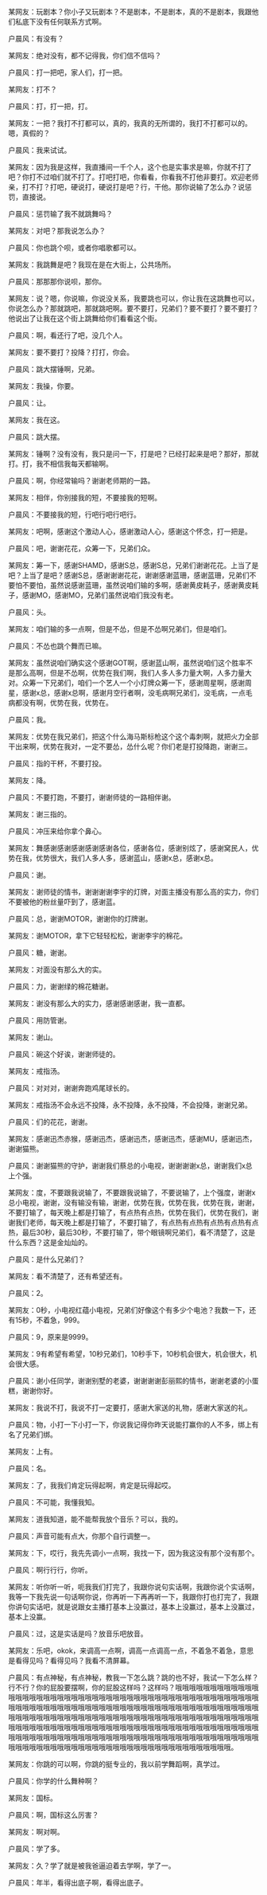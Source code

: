 某网友：玩剧本？你小子又玩剧本？不是剧本，不是剧本，真的不是剧本，我跟他们私底下没有任何联系方式啊。

户晨风：有没有？

某网友：绝对没有，都不记得我，你们信不信吗？

户晨风：打一把吧，家人们，打一把。

某网友：打不？

户晨风：打，打一把，打。

某网友：一把？我打不打都可以，真的，我真的无所谓的，我打不打都可以的。嗯，真假的？

户晨风：我来试试。

某网友：因为我是这样，我直播间一千个人，这个也是实事求是嘛，你就不打了吧？你打不过咱们就不打了。打吧打吧，你看看，你看我不打他非要打。欢迎老师亲，打不打？打吧，硬说打，硬说打是吧？行，干他。那你说输了怎么办？说惩罚，直接说。

户晨风：惩罚输了我不就跳舞吗？

某网友：对吧？那我说怎么办？

户晨风：你也跳个呗，或者你唱歌都可以。

某网友：我跳舞是吧？我现在是在大街上，公共场所。

户晨风：那那那你说呗，那你。

某网友：说？嗯，你说嘛，你说没关系，我要跳也可以，你让我在这跳舞也可以，你说怎么办？那就跳吧，那就跳吧啊。要不要打，兄弟们？要不要打？要不要打？他说出了让我在这个街上跳舞给你们看看这个街。

户晨风：啊，看还行了吧，没几个人。

某网友：要不要打？投降？打打，你会。

户晨风：跳大摆锤啊，兄弟。

某网友：我操，你要。

户晨风：让。

某网友：我在这。

户晨风：跳大摆。

某网友：锤啊？没有没有，我只是问一下，打是吧？已经打起来是吧？那好，那就打。打，我不相信我每天都输啊。

户晨风：啊，你经常输吗？谢谢老师期的一路。

某网友：相伴，你别接我的短，不要接我的短啊。

户晨风：不要接我的短，行吧行吧行吧行。

某网友：吧啊，感谢这个激动人心，感谢激动人心，感谢这个怀念，打一把是。

户晨风：吧，谢谢花花，众筹一下，兄弟们众。

某网友：筹一下，感谢SHAMD，感谢S总，感谢S总，兄弟们谢谢花花。上当了是吧？上当了是吧？感谢S总，感谢谢谢花花，谢谢感谢蓝珊，感谢蓝珊，兄弟们不要怕不要怕，虽然说感谢蓝珊，虽然说咱们输的多啊，感谢黄皮耗子，感谢黄皮耗子，感谢MO，感谢MO，兄弟们虽然说咱们我没有老。

户晨风：头。

某网友：咱们输的多一点啊，但是不怂，但是不怂啊兄弟们，但是咱们。

户晨风：不怂也跳个舞而已嘛。

某网友：虽然说咱们确实这个感谢GOT啊，感谢蓝山啊，虽然说咱们这个胜率不是那么高啊，但是不怂啊，优势在我们啊，我们人多人多力量大啊，人多力量大对。众筹一下兄弟们，咱们一个艺人一个小灯牌众筹一下，感谢周星啊，感谢周星，感谢x总，感谢x总啊，感谢月空行者啊，没毛病啊兄弟们，没毛病，一点毛病都没有啊，优势在我，优势在。

户晨风：我。

某网友：优势在我兄弟们，把这个什么海马斯标枪这个这个毒刺啊，就把火力全部干出来啊，优势在我对，一定不要怂，怂什么呢？你们老是打投降跑，谢谢三。

户晨风：指的干杯，不要打投。

某网友：降。

户晨风：不要打跑，不要打，谢谢师徒的一路相伴谢。

某网友：谢三指的。

户晨风：冲压来给你拿个鼻心。

某网友：舞感谢感谢感谢感谢感谢各位，感谢各位，感谢别炫了，感谢窝民人，优势在我，优势很大，我们人多人多，感谢蓝山，感谢x总，感谢x总。

户晨风：谢。

某网友：谢师徒的情书，谢谢谢谢李宇的灯牌，对面主播没有那么高的实力，你们不要被他的粉丝量吓到了，感谢蓝。

户晨风：总，谢谢MOTOR，谢谢你的灯牌谢。

某网友：谢MOTOR，拿下它轻轻松松，谢谢李宇的棉花。

户晨风：糖，谢谢。

某网友：对面没有那么大的实。

户晨风：力，谢谢绿的棉花糖谢。

某网友：谢没有那么大的实力，感谢感谢感谢，我一直都。

户晨风：用防管谢。

某网友：谢山。

户晨风：碗这个好诶，谢谢师徒的。

某网友：戒指汤。

户晨风：对对对，谢谢奔跑鸡尾球长的。

某网友：戒指汤不会永远不投降，永不投降，永不投降，不会投降，谢谢兄弟。

户晨风：们的花花，谢谢。

某网友：感谢迅杰赤猴，感谢迅杰，感谢迅杰，感谢迅杰，感谢MU，感谢迅杰，谢谢猫熊。

户晨风：谢谢猫熊的守护，谢谢我们蔡总的小电视，谢谢谢谢x总，谢谢我们x总上个强。

某网友：度，不要跟我说输了，不要跟我说输了，不要说输了，上个强度，谢谢x总小电视，谢谢，没有输没有输，谢谢，优势在我，优势在我，优势在我，谢谢，不要打输了，每天晚上都是打输了，有点热有点热，优势在我们，优势在我们，谢谢我们老师，每天晚上都是打输了，不要打输了，有点热有点热有点热有点热有点热，最后30秒，最后30秒，不要打输了，带个眼镜啊兄弟们，看不清楚了，这是什么东西？这是金灿灿的。

户晨风：是什么兄弟们？

某网友：看不清楚了，还有希望还有。

户晨风：2。

某网友：0秒，小电视红蕴小电视，兄弟们好像这个有多少个电池？我数一下，还有15秒，不着急，999。

户晨风：9，原来是9999。

某网友：9有希望有希望，10秒兄弟们，10秒手下，10秒机会很大，机会很大，机会很大感。

户晨风：谢小任同学，谢谢别墅的老婆，谢谢谢谢彭丽熙的情书，谢谢老婆的小蛋糕，谢谢你好。

某网友：我说不打，我说不打一定要打，感谢大家送的礼物，感谢大家送的礼。

户晨风：物，小打一下小打一下，你说我记得你昨天说能打赢你的人不多，绑上有名了兄弟们绑。

某网友：上有。

户晨风：名。

某网友：了，我我们肯定玩得起啊，肯定是玩得起哎。

户晨风：不可能，我懂我知。

某网友：道我知道，能不能帮我放个音乐？可以，我的。

户晨风：声音可能有点大，你那个自行调整一。

某网友：下，哎行，我先先调小一点啊，我找一下，因为我这没有那个没有那个。

户晨风：啊行行行，你听。

某网友：听你听一听，呃我我们打完了，我跟你说句实话啊，我跟你说个实话啊，我等一下我先说一句话啊你说，你再听一下再再听一下，我跟你打也打完了，我跟你讲句实话吧，就是说跟女主播打基本上没赢过，基本上没赢过，基本上没赢过，基本上没赢。

户晨风：过，这是实话是吗？放音乐吧放音。

某网友：乐吧，okok，来调高一点啊，调高一点调高一点，不着急不着急，意思是看得见吗？看得见吗？我看不清屏幕。

户晨风：有点神秘，有点神秘，教我一下怎么跳？跳的也不好，我试一下怎么样？行不行？你的屁股要摆啊，你的屁股这样吗？这样吗？哦哦哦哦哦哦哦哦哦哦哦哦哦哦哦哦哦哦哦哦哦哦哦哦哦哦哦哦哦哦哦哦哦哦哦哦哦哦哦哦哦哦哦哦哦哦哦哦哦哦哦哦哦哦哦哦哦哦哦哦哦哦哦哦哦哦哦哦哦哦哦哦哦哦哦哦哦哦哦哦哦哦哦哦哦哦哦哦哦哦哦哦哦哦哦哦哦哦哦哦哦哦哦哦哦哦哦哦哦哦哦哦哦哦哦哦哦哦哦哦哦哦哦哦哦哦哦哦哦哦哦哦哦哦哦哦哦哦哦哦哦哦哦哦哦哦哦哦哦哦哦哦哦哦哦哦哦哦哦哦哦哦哦哦哦哦哦哦哦哦哦哦哦哦哦哦哦哦哦哦哦哦哦哦哦哦哦哦哦哦哦哦哦哦哦哦哦哦哦哦哦哦哦哦哦哦哦哦哦哦哦哦哦哦哦哦哦哦哦哦哦哦哦哦。

某网友：你跳的可以啊，你跳的挺专业的，我以前学舞蹈啊，真学过。

户晨风：你学的什么舞种啊？

某网友：国标。

户晨风：啊，国标这么厉害？

某网友：啊对啊。

户晨风：学了多。

某网友：久？学了就是被我爸逼迫着去学啊，学了一。

户晨风：年半，看得出底子啊，看得出底子。